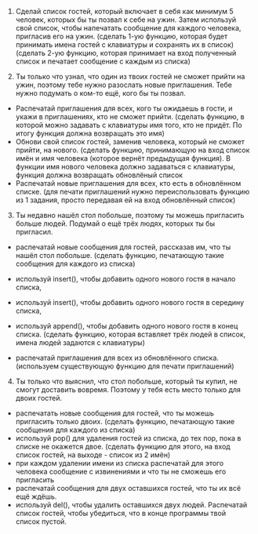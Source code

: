 1. Сделай список гостей, который включает в себя как минимум 5 человек, которых бы ты позвал к себе на ужин.
Затем используй свой список, чтобы напечатать сообщение для каждого человека, пригласив его на ужин.
(сделать 1-ую функцию, которая будет принимать имена гостей с клавиатуры и сохранять их в список)
(сделать 2-ую функцию, которая принимает на вход полученный список и печатает сообщение с каждым из списка)


2. Ты только что узнал, что один из твоих гостей не сможет прийти на ужин, поэтому тебе нужно разослать новые приглашения. Тебе нужно подумать о ком-то ещё, кого бы ты позвал.
- Распечатай приглашения для всех, кого ты ожидаешь в гости, и укажи в приглашениях, кто не сможет прийти.
(сделать функцию, в которой можно задавать с клавиатуры имя того, кто не придёт. По итогу функция должна возвращать это имя)
- Обнови свой список гостей, заменив человека, который не сможет прийти, на нового.
(сделать функцию, принимающую на вход список имён и имя человека (которое вернёт предыдущая функция). В функции имя нового человека должно задаваться с клавиатуры, функция должна возвращать обновлёный список
- Распечатай новые приглашения для всех, кто есть в обновлённом списке.
(для печати приглашений нужно переиспользовать функцию из 1 задания, просто передавая ей на вход обновлённый список)

3. Ты недавно нашёл стол побольше, поэтому ты можешь пригласить больше людей. Подумай о ещё трёх людях, которых ты бы пригласил.
- распечатай новые сообщения для гостей, рассказав им, что ты нашёл стол побольше.
(сделать функцию, печатающую такие сообщения для каждого из списка)

- используй insert(), чтобы добавить одного нового гостя в начало списка,
- используй insert(), чтобы добавить одного нового гостя в середину списка,
- используй append(), чтобы добавить одного нового гостя в конец списка.
(сделать функцию, которая вставляет трёх людей в список, имена людей задаются с клавиатуры)
- распечатай приглашения для всех из обновлённого списка.
(используем существующую функцию для печати приглашений)

4. Ты только что выяснил, что стол побольше, который ты купил, не смогут доставить вовремя. Поэтому у тебя есть место только для двоих гостей.
- распечатать новые сообщения для гостей, что ты можешь пригласить только двоих.
(сделать функцию, печатающую такие сообщения для каждого из списка)
- используй pop() для удаления гостей из списка, до тех пор, пока в списке не окажется двое.
(сделать функцию для этого, на вход список гостей, на выходе - список из 2 имён)
- при каждом удалении имени из списка распечатай для этого человека сообщение с извинениями и что ты не сможешь его пригласить
- распечатай сообщения для двух оставшихся гостей, что ты их всё ещё ждёшь.
- используй del(), чтобы удалить оставшихся двух людей. Распечатай список гостей, чтобы убедиться, что в конце программы твой список пустой.
